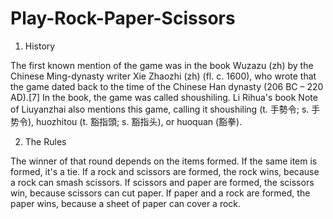 # Play-Rock-Paper-Scissors

1. History

The first known mention of the game was in the book Wuzazu (zh) by the Chinese Ming-dynasty writer Xie Zhaozhi (zh) (fl. c. 1600), who wrote that the game dated back to the time of the Chinese Han dynasty (206 BC – 220 AD).[7] In the book, the game was called shoushiling. Li Rihua's book Note of Liuyanzhai also mentions this game, calling it shoushiling (t. 手勢令; s. 手势令), huozhitou (t. 豁指頭; s. 豁指头), or huoquan (豁拳).

2. The Rules

The winner of that round depends on the items formed. If the same item is formed, it's a tie. If a rock and scissors are formed, the rock wins, because a rock can smash scissors. If scissors and paper are formed, the scissors win, because scissors can cut paper. If paper and a rock are formed, the paper wins, because a sheet of paper can cover a rock. 